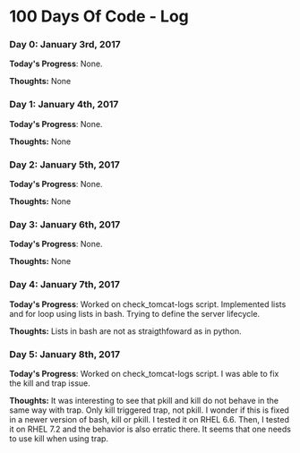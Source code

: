 # 100 Days Of Code - Log

### Day 0: January 3rd, 2017

**Today's Progress**: None.

**Thoughts:** None

### Day 1: January 4th, 2017

**Today's Progress**: None.

**Thoughts:** None

### Day 2: January 5th, 2017

**Today's Progress**: None.

**Thoughts:** None

### Day 3: January 6th, 2017

**Today's Progress**: None.

**Thoughts:** None

### Day 4: January 7th, 2017

**Today's Progress**: Worked on check_tomcat-logs script. Implemented lists and for loop using lists in bash. Trying to define the server lifecycle. 

**Thoughts:** Lists in bash are not as straigthfoward as in python. 

### Day 5: January 8th, 2017

**Today's Progress**: Worked on check_tomcat-logs script. I was able to fix the kill and trap issue. 

**Thoughts:** It was interesting to see that pkill and kill do not behave in the same way with trap. Only kill triggered trap, not pkill. I wonder if this is fixed in a newer version of bash, kill or pkill. I tested it on RHEL 6.6. Then, I tested it on RHEL 7.2 and the behavior is also erratic there. It seems that one needs to use kill when using trap. 
